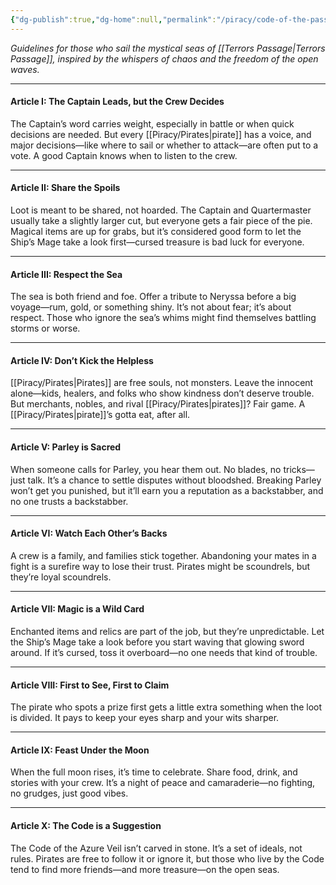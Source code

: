 ```yaml
---
{"dg-publish":true,"dg-home":null,"permalink":"/piracy/code-of-the-passage/","dgPassFrontmatter":true,"created":"2025-03-19T17:18:25.353+11:00","updated":"2025-03-31T17:48:15.402+11:00"}
---
```


*Guidelines for those who sail the mystical seas of [[Terrors Passage\|Terrors Passage]], inspired by the whispers of chaos and the freedom of the open waves.*

---

#### **Article I: The Captain Leads, but the Crew Decides**

The Captain’s word carries weight, especially in battle or when quick decisions are needed. But every [[Piracy/Pirates\|pirate]] has a voice, and major decisions—like where to sail or whether to attack—are often put to a vote. A good Captain knows when to listen to the crew.

---

#### **Article II: Share the Spoils**

Loot is meant to be shared, not hoarded. The Captain and Quartermaster usually take a slightly larger cut, but everyone gets a fair piece of the pie. Magical items are up for grabs, but it’s considered good form to let the Ship’s Mage take a look first—cursed treasure is bad luck for everyone.

---

#### **Article III: Respect the Sea**

The sea is both friend and foe. Offer a tribute to Neryssa before a big voyage—rum, gold, or something shiny. It’s not about fear; it’s about respect. Those who ignore the sea’s whims might find themselves battling storms or worse.

---

#### **Article IV: Don’t Kick the Helpless**

[[Piracy/Pirates\|Pirates]] are free souls, not monsters. Leave the innocent alone—kids, healers, and folks who show kindness don’t deserve trouble. But merchants, nobles, and rival [[Piracy/Pirates\|pirates]]? Fair game. A [[Piracy/Pirates\|pirate]]’s gotta eat, after all.

---

#### **Article V: Parley is Sacred**

When someone calls for Parley, you hear them out. No blades, no tricks—just talk. It’s a chance to settle disputes without bloodshed. Breaking Parley won’t get you punished, but it’ll earn you a reputation as a backstabber, and no one trusts a backstabber.

---

#### **Article VI: Watch Each Other’s Backs**

A crew is a family, and families stick together. Abandoning your mates in a fight is a surefire way to lose their trust. Pirates might be scoundrels, but they’re loyal scoundrels.

---

#### **Article VII: Magic is a Wild Card**

Enchanted items and relics are part of the job, but they’re unpredictable. Let the Ship’s Mage take a look before you start waving that glowing sword around. If it’s cursed, toss it overboard—no one needs that kind of trouble.

---

#### **Article VIII: First to See, First to Claim**

The pirate who spots a prize first gets a little extra something when the loot is divided. It pays to keep your eyes sharp and your wits sharper.

---

#### **Article IX: Feast Under the Moon**

When the full moon rises, it’s time to celebrate. Share food, drink, and stories with your crew. It’s a night of peace and camaraderie—no fighting, no grudges, just good vibes.

---

#### **Article X: The Code is a Suggestion**

The Code of the Azure Veil isn’t carved in stone. It’s a set of ideals, not rules. Pirates are free to follow it or ignore it, but those who live by the Code tend to find more friends—and more treasure—on the open seas.

